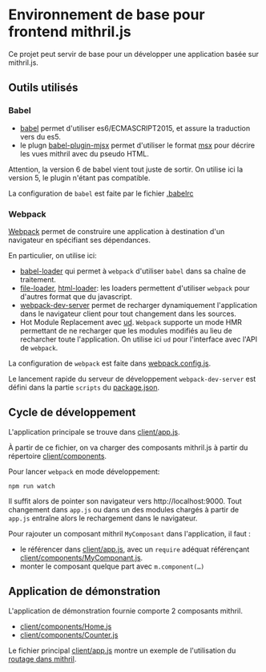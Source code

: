 # Environnement de base pour frontend mithril.js

Ce projet peut servir de base pour un développer une application basée
sur mithril.js.

## Outils utilisés

### Babel

* [babel](http://babeljs.io) permet d'utiliser es6/ECMASCRIPT2015, et
assure la traduction vers du es5.
* le plugn
  [babel-plugin-mjsx](https://github.com/Naddiseo/babel-plugin-mjsx)
  permet d'utiliser le format [msx](https://github.com/insin/msx) pour
  décrire les vues mithril avec du pseudo HTML.

Attention, la version 6 de babel vient tout juste de sortir. On
utilise ici la version 5, le plugin n'étant pas compatible.

La configuration de `babel` est faite par le fichier
[.babelrc](.babelrc)

### Webpack

[Webpack](https://webpack.github.io/) permet de construire une
application à destination d'un navigateur en spécifiant ses
dépendances.

En particulier, on utilise ici:

* [babel-loader](https://github.com/babel/babel-loader) qui permet à
`webpack` d'utiliser `babel` dans sa chaîne de traitement.
* [file-loader](https://github.com/webpack/file-loader),
  [html-loader](https://github.com/webpack/html-loader): les loaders
  permettent d'utiliser `webpack` pour d'autres format que du
  javascript.
* [webpack-dev-server](https://github.com/webpack/webpack-dev-server)
  permet de recharger dynamiquement l'application dans le navigateur
  client pour tout changement dans les sources.
* Hot Module Replacement avec
  [ud](https://github.com/AgentME/ud). `Webpack` supporte un mode HMR
  permettant de ne recharger que les modules modifiés au lieu de
  recharcher toute l'application. On utilise ici `ud` pour l'interface
  avec l'API de `webpack`.

La configuration de `webpack` est faite dans
[webpack.config.js](webpack.config.js).

Le lancement rapide du serveur de développement `webpack-dev-server`
est défini dans la partie `scripts` du [package.json](package.json).

## Cycle de développement

L'application principale se trouve dans
[client/app.js](client/app.js).

À partir de ce fichier, on va charger des composants mithril.js à
partir du répertoire [client/components](client/components).

Pour lancer `webpack` en mode développement:

```
npm run watch
```

Il suffit alors de pointer son navigateur vers http://localhost:9000.
Tout changement dans `app.js` ou dans un des modules chargés à partir
de `app.js` entraîne alors le rechargement dans le navigateur.

Pour rajouter un composant mithril `MyComposant` dans l'application, il faut :

* le référencer dans [client/app.js](client/app.js), avec un `require`
adéquat référençant [client/components/MyComponant.js](client/components/MyComponant.js).
* monter le composant quelque part avec `m.component(…)`

## Application de démonstration

L'application de démonstration fournie comporte 2 composants mithril.

* [client/components/Home.js](client/components/Home.js)
* [client/components/Counter.js](client/components/Counter.js)

Le fichier principal [client/app.js](client/app.js) montre un exemple
de l'utilisation du [routage dans mithril](http://mithril.js.org/mithril.route.html).
